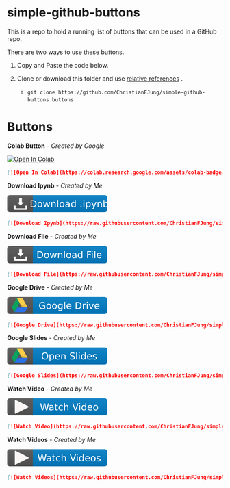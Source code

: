 # simple-github-buttons

This is a repo to hold a running list of buttons that can be used in a GitHub repo. 

There are two ways to use these buttons.

1. Copy and Paste the code below. 

2. Clone or download this folder and use [relative references](relativeReferences.md) . 

   * `git clone https://github.com/ChristianFJung/simple-github-buttons buttons`

     



# Buttons

**Colab Button** - *Created by Google*

[![Open In Colab](https://colab.research.google.com/assets/colab-badge.svg)](http://link-HERE.christianfjung.com)

```markdown
[![Open In Colab](https://colab.research.google.com/assets/colab-badge.svg)](http://link-HERE.christianfjung.com)

```



**Download Ipynb** - *Created by Me*



[![Download Ipynb](https://raw.githubusercontent.com/ChristianFJung/simple-github-buttons/master/DownloadIpynb.svg)](http://link-HERE.christianfjung.com)

```markdown
[![Download Ipynb](https://raw.githubusercontent.com/ChristianFJung/simple-github-buttons/master/DownloadIpynb.svg?token=ABCRK6KOO3NQ6MGESRWMK527GRCRI)](http://link-HERE.christianfjung.com)
```



**Download File** - *Created by Me*

[![Download File](https://raw.githubusercontent.com/ChristianFJung/simple-github-buttons/master/DownloadFile.svg)](http://link-HERE.christianfjung.com)

```markdown
[![Download File](https://raw.githubusercontent.com/ChristianFJung/simple-github-buttons/master/DownloadFile.svg)](http://link-HERE.christianfjung.com)
```



**Google Drive** - *Created by Me*

[![Google Drive](https://raw.githubusercontent.com/ChristianFJung/simple-github-buttons/master/googleDrive.svg)](http://link-HERE.christianfjung.com)

```markdown
[![Google Drive](https://raw.githubusercontent.com/ChristianFJung/simple-github-buttons/master/googleDrive.svg)](http://link-HERE.christianfjung.com)
```



**Google Slides** - *Created by Me*

[![Google Slides](https://raw.githubusercontent.com/ChristianFJung/simple-github-buttons/master/googleSlides.svg)](http://link-HERE.christianfjung.com)

```markdown
[![Google Slides](https://raw.githubusercontent.com/ChristianFJung/simple-github-buttons/master/googleSlides.svg)](http://link-HERE.christianfjung.com)
```



**Watch Video** - *Created by Me*

[![Watch Video](https://raw.githubusercontent.com/ChristianFJung/simple-github-buttons/master/watchVideo.svg)](http://link-HERE.christianfjung.com)

```markdown
[![Watch Video](https://raw.githubusercontent.com/ChristianFJung/simple-github-buttons/master/watchVideo.svg)](http://link-HERE.christianfjung.com)
```



**Watch Videos** - *Created by Me*

[![Watch Videos](https://raw.githubusercontent.com/ChristianFJung/simple-github-buttons/master/watchVideos.svg)](http://link-HERE.christianfjung.com)

```markdown
[![Watch Videos](https://raw.githubusercontent.com/ChristianFJung/simple-github-buttons/master/watchVideos.svg)](http://link-HERE.christianfjung.com)
```

